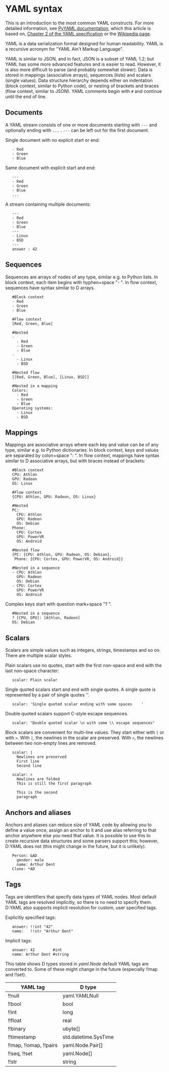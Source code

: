 # YAML syntax

This is an introduction to the most common YAML constructs. For more detailed
information, see [PyYAML documentation](http://pyyaml.org/wiki/PyYAMLDocumentation),
which this article is based on,
[Chapter 2 of the YAML specification](http://yaml.org/spec/1.1/#id857168)
or the [Wikipedia page](http://en.wikipedia.org/wiki/YAML).

YAML is a data serialization format designed for human readability. YAML is a
recursive acronym for "YAML Ain't Markup Language".

YAML is similar to JSON, and in fact, JSON is a subset of YAML 1.2; but YAML has
some more advanced features and is easier to read. However, it is also more
difficult to parse (and probably somewhat slower). Data is stored in mappings
(associative arrays), sequences (lists) and scalars (single values). Data
structure hierarchy depends either on indentation (block context, similar to
Python code), or nesting of brackets and braces (flow context, similar to JSON).
YAML comments begin with `#` and continue until the end of line.


## Documents

A YAML stream consists of one or more documents starting with `---` and
optionally ending with `...` . `---` can be left out for the first document.

Single document with no explicit start or end:

```
   - Red
   - Green
   - Blue
```
Same document with explicit start and end:
```
   ---
   - Red
   - Green
   - Blue
   ...
```
A stream containing multiple documents:
```
   ---
   - Red
   - Green
   - Blue
   ---
   - Linux
   - BSD
   ---
   answer : 42
```

## Sequences

Sequences are arrays of nodes of any type, similar e.g. to Python lists.
In block context, each item begins with hyphen+space "- ". In flow context,
sequences have syntax similar to D arrays.

```
   #Block context
   - Red
   - Green
   - Blue
```
```
   #Flow context
   [Red, Green, Blue]
```
```
   #Nested
   -
     - Red
     - Green
     - Blue
   -
     - Linux
     - BSD
```
```
   #Nested flow
   [[Red, Green, Blue], [Linux, BSD]]
```
```
   #Nested in a mapping
   Colors:
     - Red
     - Green
     - Blue
   Operating systems:
     - Linux
     - BSD
```

## Mappings

Mappings are associative arrays where each key and value can be of any type,
similar e.g. to Python dictionaries. In block context, keys and values are
separated by colon+space ": ". In flow context, mappings have syntax similar
to D associative arrays, but with braces instead of brackets:

```
   #Block context
   CPU: Athlon
   GPU: Radeon
   OS: Linux

```
```
   #Flow context
   {CPU: Athlon, GPU: Radeon, OS: Linux}

```
```
   #Nested
   PC:
     CPU: Athlon
     GPU: Radeon
     OS: Debian
   Phone:
     CPU: Cortex
     GPU: PowerVR
     OS: Android

```
```
   #Nested flow
   {PC: {CPU: Athlon, GPU: Radeon, OS: Debian},
    Phone: {CPU: Cortex, GPU: PowerVR, OS: Android}}
```
```
   #Nested in a sequence
   - CPU: Athlon
     GPU: Radeon
     OS: Debian
   - CPU: Cortex
     GPU: PowerVR
     OS: Android
```

Complex keys start with question mark+space "? ".

```
   #Nested in a sequence
   ? [CPU, GPU]: [Athlon, Radeon]
   OS: Debian
```

## Scalars

Scalars are simple values such as integers, strings, timestamps and so on.
There are multiple scalar styles.

Plain scalars use no quotes, start with the first non-space and end with the
last non-space character:

```
   scalar: Plain scalar
```

Single quoted scalars start and end with single quotes. A single quote is
represented by a pair of single quotes ''.

```
   scalar: 'Single quoted scalar ending with some spaces    '
```

Double quoted scalars support C-style escape sequences.

```
   scalar: "Double quoted scalar \n with some \\ escape sequences"
```

Block scalars are convenient for multi-line values. They start either with
`|` or with `>`. With `|`, the newlines in the scalar are preserved.
With `>`, the newlines between two non-empty lines are removed.

```
   scalar: |
     Newlines are preserved
     First line
     Second line
```
```
   scalar: >
     Newlines are folded
     This is still the first paragraph

     This is the second
     paragraph
```

## Anchors and aliases

Anchors and aliases can reduce size of YAML code by allowing you to define a
value once, assign an anchor to it and use alias referring to that anchor
anywhere else you need that value. It is possible to use this to create
recursive data structures and some parsers support this; however, D:YAML does
not (this might change in the future, but it is unlikely).

```
   Person: &AD
     gender: male
     name: Arthur Dent
   Clone: *AD
```

## Tags

Tags are identifiers that specify data types of YAML nodes. Most default YAML
tags are resolved implicitly, so there is no need to specify them. D:YAML also
supports implicit resolution for custom, user specified tags.

Explicitly specified tags:

```
   answer: !!int "42"
   name:   !!str "Arthur Dent"
```

Implicit tags:

```
   answer: 42        #int
   name: Arthur Dent #string
```

This table shows D types stored in *yaml.Node* default YAML tags are converted to.
Some of these might change in the future (especially !!map and !!set).

|YAML tag               |D type               |
|-----------------------|---------------------|
|!!null                 |yaml.YAMLNull        |
|!!bool                 |bool                 |
|!!int                  |long                 |
|!!float                |real                 |
|!!binary               |ubyte[]              |
|!!timestamp            |std.datetime.SysTime |
|!!map, !!omap, !!pairs |yaml.Node.Pair[]     |
|!!seq, !!set           |yaml.Node[]          |
|!!str                  |string               |
